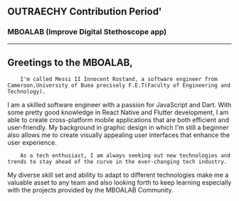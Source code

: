 ## OUTRAECHY Contribution Period'

### MBOALAB (Improve Digital Stethoscope app)
<hr/>

## Greetings to the MBOALAB,

        I'm called Messi II Innocent Rostand, a software engineer from Cameroon,University of Buea precisely F.E.T(Faculty of Engineering and Technology).
I am a skilled software engineer with a passion for JavaScript and Dart. With some pretty good knowledge in React Native and Flutter development,
I am able to create cross-platform mobile applications that are both efficient and user-friendly. 
My background in graphic design in which I'm still a beginner also allows me to create visually
appealing user interfaces that enhance the user experience. 

        As a tech enthusiast, I am always seeking out new technologies and trends to stay ahead of the curve in the ever-changing tech industry.
My diverse skill set and ability to adapt to different technologies make me a valuable asset to any team and also looking forth to keep learning especially with the projects provided by the MBOALAB Community.